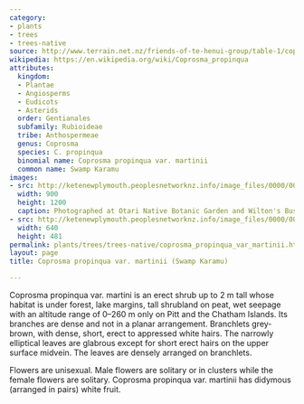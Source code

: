 ```yaml
---
category:
- plants
- trees
- trees-native
source: http://www.terrain.net.nz/friends-of-te-henui-group/table-1/coprosma-propinqua-var-martinii.html
wikipedia: https://en.wikipedia.org/wiki/Coprosma_propinqua
attributes:
  kingdom:
  - Plantae
  - Angiosperms
  - Eudicots
  - Asterids
  order: Gentianales
  subfamily: Rubioideae
  tribe: Anthospermeae
  genus: Coprosma
  species: C. propinqua
  binomial name: Coprosma propinqua var. martinii
  common name: Swamp Karamu
images:
- src: http://ketenewplymouth.peoplesnetworknz.info/image_files/0000/0003/2604/Coprosma_propinqua_var._martinii__Swamp_Karamu_-001.JPG
  width: 900
  height: 1200
  caption: Photographed at Otari Native Botanic Garden and Wilton's Bush Reserve Wellington.
- src: http://ketenewplymouth.peoplesnetworknz.info/image_files/0000/0003/2609/Coprosma_propinqua_var._martinii__Swamp_Karamu_-002.JPG
  width: 640
  height: 481
permalink: plants/trees/trees-native/coprosma_propinqua_var_martinii.html
layout: page
title: Coprosma propinqua var. martinii (Swamp Karamu)

---
```

Coprosma propinqua var. martini is an erect shrub up to 2 m tall whose habitat is under forest, lake margins, tall shrubland on peat, wet seepage with an altitude range of 0–260 m only on Pitt and the Chatham Islands. Its branches are dense and not in a planar arrangement. Branchlets grey-brown, with dense, short, erect to appressed white hairs. The narrowly elliptical leaves are glabrous except for short erect hairs on the upper surface midvein. The leaves are densely arranged on branchlets.

Flowers are unisexual. Male flowers are solitary or in clusters while the female flowers are solitary. Coprosma propinqua var. martinii has didymous (arranged in pairs) white fruit.
